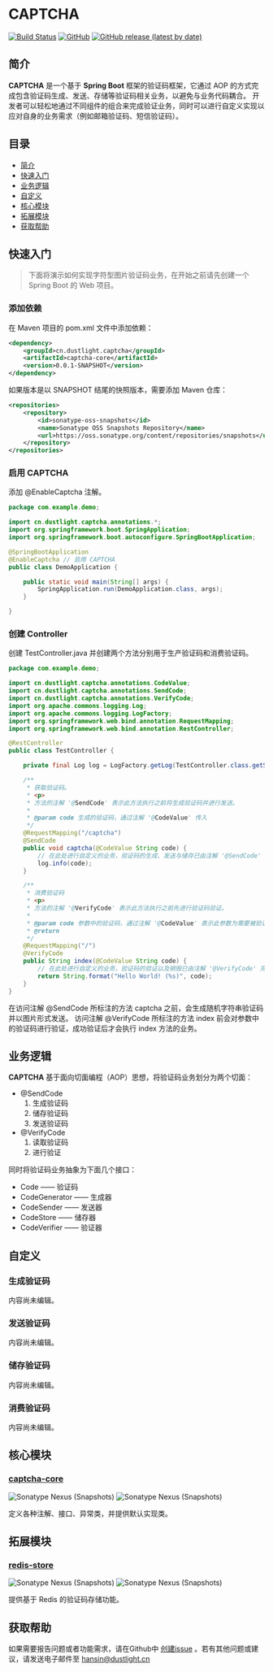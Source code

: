 # CAPTCHA
[![Build Status](https://travis-ci.org/Hansin1997/captcha.svg?branch=main)](https://travis-ci.org/Hansin1997/captcha) 
[![GitHub](https://img.shields.io/github/license/Hansin1997/captcha)](LICENSE)
[![GitHub release (latest by date)](https://img.shields.io/github/v/release/Hansin1997/captcha)](https://github.com/Hansin1997/captcha/releases)

## 简介
**CAPTCHA** 是一个基于 **Spring Boot** 框架的验证码框架，它通过 AOP 的方式完成包含验证码生成、发送、存储等验证码相关业务，以避免与业务代码耦合。
开发者可以轻松地通过不同组件的组合来完成验证业务，同时可以进行自定义实现以应对自身的业务需求（例如邮箱验证码、短信验证码）。

## 目录
* [简介](#简介)
* [快速入门](#快速入门)
* [业务逻辑](#业务逻辑)
* [自定义](#自定义)
* [核心模块](#核心模块)
* [拓展模块](#拓展模块)
* [获取帮助](#获取帮助)

## 快速入门
> 下面将演示如何实现字符型图片验证码业务，在开始之前请先创建一个 Spring Boot 的 Web 项目。

### 添加依赖
在 Maven 项目的 pom.xml 文件中添加依赖：
```xml
<dependency>
    <groupId>cn.dustlight.captcha</groupId>
    <artifactId>captcha-core</artifactId>
    <version>0.0.1-SNAPSHOT</version>
</dependency>
```
如果版本是以 SNAPSHOT 结尾的快照版本，需要添加 Maven 仓库：
```xml
<repositories>
    <repository>
        <id>sonatype-oss-snapshots</id>
        <name>Sonatype OSS Snapshots Repository</name>
        <url>https://oss.sonatype.org/content/repositories/snapshots</url>
    </repository>
</repositories>
```

### 启用 CAPTCHA
添加 @EnableCaptcha 注解。
```java
package com.example.demo;

import cn.dustlight.captcha.annotations.*;
import org.springframework.boot.SpringApplication;
import org.springframework.boot.autoconfigure.SpringBootApplication;

@SpringBootApplication
@EnableCaptcha // 启用 CAPTCHA
public class DemoApplication {

    public static void main(String[] args) {
        SpringApplication.run(DemoApplication.class, args);
    }

}
```

### 创建 Controller
创建 TestController.java 并创建两个方法分别用于生产验证码和消费验证码。
```java
package com.example.demo;

import cn.dustlight.captcha.annotations.CodeValue;
import cn.dustlight.captcha.annotations.SendCode;
import cn.dustlight.captcha.annotations.VerifyCode;
import org.apache.commons.logging.Log;
import org.apache.commons.logging.LogFactory;
import org.springframework.web.bind.annotation.RequestMapping;
import org.springframework.web.bind.annotation.RestController;

@RestController
public class TestController {

    private final Log log = LogFactory.getLog(TestController.class.getSimpleName());

    /**
     * 获取验证码。
     * <p>
     * 方法的注解 '@SendCode' 表示此方法执行之前将生成验证码并进行发送。
     *
     * @param code 生成的验证码，通过注解 '@CodeValue' 传入
     */
    @RequestMapping("/captcha")
    @SendCode
    public void captcha(@CodeValue String code) {
        // 在此处进行自定义的业务，验证码的生成、发送与储存已由注解 '@SendCode' 完成。
        log.info(code);
    }

    /**
     * 消费验证码
     * <p>
     * 方法的注解 '@VerifyCode' 表示此方法执行之前先进行验证码验证。
     *
     * @param code 参数中的验证码，通过注解 '@CodeValue' 表示此参数为需要被验证的参数。
     * @return
     */
    @RequestMapping("/")
    @VerifyCode
    public String index(@CodeValue String code) {
        // 在此处进行自定义的业务，验证码的验证以及销毁已由注解 '@VerifyCode' 完成。
        return String.format("Hello World! (%s)", code);
    }
}
```
在访问注解 @SendCode 所标注的方法 captcha 之前，会生成随机字符串验证码并以图片形式发送。
访问注解 @VerifyCode 所标注的方法 index 前会对参数中的验证码进行验证，成功验证后才会执行 index 方法的业务。

## 业务逻辑
**CAPTCHA** 基于面向切面编程（AOP）思想，将验证码业务划分为两个切面：
- @SendCode
    1. 生成验证码
    2. 储存验证码
    3. 发送验证码
- @VerifyCode
    1. 读取验证码
    2. 进行验证

同时将验证码业务抽象为下面几个接口：
* Code —— 验证码
* CodeGenerator —— 生成器
* CodeSender —— 发送器
* CodeStore —— 储存器
* CodeVerifier —— 验证器


## 自定义
### 生成验证码
内容尚未编辑。

### 发送验证码
内容尚未编辑。

### 储存验证码
内容尚未编辑。

### 消费验证码
内容尚未编辑。

## 核心模块
### [captcha-core](captcha-core)
![Sonatype Nexus (Snapshots)](https://img.shields.io/nexus/r/cn.dustlight.captcha/captcha-core?server=https%3A%2F%2Foss.sonatype.org%2F)
![Sonatype Nexus (Snapshots)](https://img.shields.io/nexus/s/cn.dustlight.captcha/captcha-core?server=https%3A%2F%2Foss.sonatype.org%2F)

定义各种注解、接口、异常类，并提供默认实现类。
## 拓展模块
### [redis-store](extentions/redis-store)
![Sonatype Nexus (Snapshots)](https://img.shields.io/nexus/r/cn.dustlight.captcha/redis-store?server=https%3A%2F%2Foss.sonatype.org%2F)
![Sonatype Nexus (Snapshots)](https://img.shields.io/nexus/s/cn.dustlight.captcha/redis-store?server=https%3A%2F%2Foss.sonatype.org%2F)

提供基于 Redis 的验证码存储功能。

## 获取帮助
如果需要报告问题或者功能需求，请在Github中 [创建issue](https://github.com/Hansin1997/captcha/issues/new) 。若有其他问题或建议，请发送电子邮件至 [hansin@dustlight.cn](mailto:hansin@dustlight.cn)